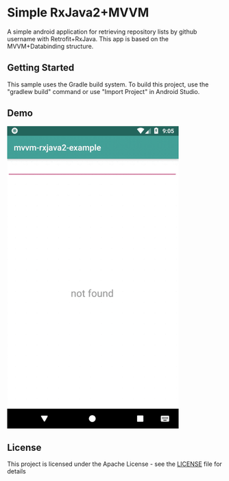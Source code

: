 # Simple RxJava2+MVVM

A simple android application for retrieving repository lists by github username with Retrofit+RxJava. This app is based on the MVVM+Databinding structure.

## Getting Started
This sample uses the Gradle build system. To build this project, use the "gradlew build" command or use "Import Project" in Android Studio.

## Demo
![](demo.gif)

## License
This project is licensed under the Apache License - see the [LICENSE](LICENSE) file for details

